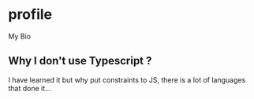 # profile
My Bio


## Why I don't use Typescript ?

I have learned it but why put constraints to JS, there is a lot of languages that done it...
